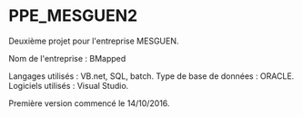 # PPE_MESGUEN2
Deuxième projet pour l'entreprise MESGUEN.

Nom de l'entreprise : BMapped

Langages utilisés : VB.net, SQL, batch.
Type de base de données : ORACLE.
Logiciels utilisés : Visual Studio.

Première version commencé le 14/10/2016.
